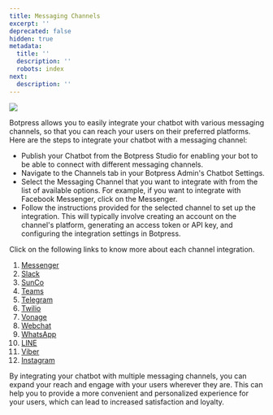 ```yaml
---
title: Messaging Channels
excerpt: ''
deprecated: false
hidden: true
metadata:
  title: ''
  description: ''
  robots: index
next:
  description: ''
---
```

![](https://files.readme.io/f892be3-image.png)

Botpress allows you to easily integrate your chatbot with various messaging channels, so that you can reach your users on their preferred platforms. Here are the steps to integrate your chatbot with a messaging channel:

- Publish your Chatbot from the Botpress Studio for enabling your bot to be able to connect with different messaging channels.
- Navigate to the Channels tab in your Botpress Admin's Chatbot Settings.
- Select the Messaging Channel that you want to integrate with from the list of available options. For example, if you want to integrate with Facebook Messenger, click on the Messenger.
- Follow the instructions provided for the selected channel to set up the integration. This will typically involve creating an account on the channel's platform, generating an access token or API key, and configuring the integration settings in Botpress.

Click on the following links to know more about each channel integration.

1. [Messenger](https://botpress.com/docs/cloud/channels/messenger)
2. [Slack](https://botpress.com/docs/cloud/channels/slack)
3. [SunCo](https://botpress.com/docs/cloud/channels/sunco)
4. [Teams](https://botpress.com/docs/cloud/channels/teams)
5. [Telegram](https://botpress.com/docs/cloud/channels/telegram)
6. [Twilio](https://botpress.com/docs/cloud/channels/twilio)
7. [Vonage](https://botpress.com/docs/cloud/channels/vonage)
8. [Webchat](https://botpress.com/docs/cloud/channels/webchat)
9. [WhatsApp](https://botpress.com/docs/cloud/channels/whatsapp)
10. [LINE](https://botpress.com/docs/cloud/channels/line)
11. [Viber](https://botpress.com/docs/cloud/channels/viber)
12. [Instagram](https://botpress.com/docs/cloud/channels/instagram/)

By integrating your chatbot with multiple messaging channels, you can expand your reach and engage with your users wherever they are. This can help you to provide a more convenient and personalized experience for your users, which can lead to increased satisfaction and loyalty.